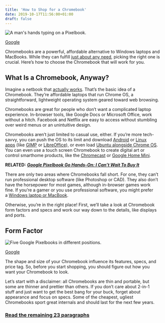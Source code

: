 ```yaml
---
title: 'How to Shop for a Chromebook'
date: 2019-10-17T11:56:00+01:00
draft: false
---
```


![A man's hands typing on a Pixelbook.](https://www.reviewgeek.com/p/uploads/2019/10/4a47a0db-6.png)

[Google](https://www.blog.google/products/pixelbook/10-things-know-about-google-pixelbook-and-pixelbook-pen/)

Chromebooks are a powerful, affordable alternative to Windows laptops and MacBooks. While they can fulfill [just about any need](https://www.howtogeek.com/179009/htg-explains-should-you-buy-a-chromebook/), picking the right one is crucial. Here’s how to choose the Chromebook that will work for you.

What Is a Chromebook, Anyway?
-----------------------------

Imagine a netbook that [actually works](https://www.howtogeek.com/179009/htg-explains-should-you-buy-a-chromebook/). That’s the basic idea of a Chromebook. They’re affordable laptops that run Chrome OS, a straightforward, lightweight operating system geared toward web browsing.

Chromebooks are great for people who don’t want a complicated laptop experience. In-browser tools, like Google Docs or Microsoft Office, work without a hitch. Facebook and Netflix are easy to access without stumbling over weird menus or an unintuitive design.

Chromebooks aren’t just limited to casual use, either. If you’re more tech-savvy, you can push the OS to its limit and download [Android](https://www.howtogeek.com/435945/how-to-download-android-apps-on-chromebook/) or [Linux apps](https://www.howtogeek.com/363331/how-to-set-up-and-use-linux-apps-on-chrome-os/) (like [GIMP](https://www.gimp.org/) or [LibreOffice](https://www.libreoffice.org/)), or even load [Ubuntu alongside Chrome OS](https://www.howtogeek.com/162120/how-to-install-ubuntu-linux-on-your-chromebook-with-crouton/). You can even use a touch screen Chromebook to create digital art or control smarthome products, like the [Chromecast](https://www.amazon.com/Google-GA00439-US-Chromecast-3rd-Generation/dp/B015UKRNGS?tag=reviewgeek-20) or [Google Home Mini](https://store.google.com/product/google_home_mini?).

**RELATED:** [**_Google Pixelbook Go Hands-On: I Can’t Wait To Buy It_**](https://www.reviewgeek.com/25488/google-pixelbook-go-hands-on-i-cant-wait-to-buy-it/)

There are only two areas where Chromebooks fall short. For one, they can’t run professional desktop software (like Photoshop or CAD). They also don’t have the horsepower for most games, although in-browser games work fine. If you’re a gamer or you use professional software, you might prefer a [Windows laptop or MacBook](https://www.reviewgeek.com/22236/how-to-choose-your-next-laptop/).

Otherwise, you’re in the right place! First, we’ll take a look at Chromebook form factors and specs and work our way down to the details, like displays and ports.

Form Factor
-----------

![Five Google Pixelbooks in different positions.](https://www.reviewgeek.com/p/uploads/2019/10/09dd8c26-4.png)

[Google](https://www.blog.google/products/pixelbook/introducing-pixelbook/)

The shape and size of your Chromebook influence its features, specs, and price tag. So, before you start shopping, you should figure out how you want your Chromebook to look.

Let’s start with a disclaimer: all Chromebooks are thin and portable, but some are thinner and prettier than others. If you don’t care about 2-in-1 stuff and just want to get the best bang for your buck, forget about appearance and focus on specs. Some of the cheapest, ugliest Chromebooks sport great internals and should last for the next few years.

### [Read the remaining 23 paragraphs](https://www.reviewgeek.com/25152/how-to-shop-for-your-next-chromebook/)